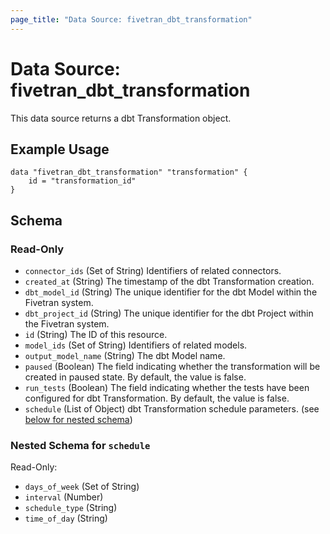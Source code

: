 ```yaml
---
page_title: "Data Source: fivetran_dbt_transformation"
---
```


# Data Source: fivetran_dbt_transformation

This data source returns a dbt Transformation object.

## Example Usage

```hcl
data "fivetran_dbt_transformation" "transformation" {
    id = "transformation_id"
}
```

<!-- schema generated by tfplugindocs -->
## Schema

### Read-Only

- `connector_ids` (Set of String) Identifiers of related connectors.
- `created_at` (String) The timestamp of the dbt Transformation creation.
- `dbt_model_id` (String) The unique identifier for the dbt Model within the Fivetran system.
- `dbt_project_id` (String) The unique identifier for the dbt Project within the Fivetran system.
- `id` (String) The ID of this resource.
- `model_ids` (Set of String) Identifiers of related models.
- `output_model_name` (String) The dbt Model name.
- `paused` (Boolean) The field indicating whether the transformation will be created in paused state. By default, the value is false.
- `run_tests` (Boolean) The field indicating whether the tests have been configured for dbt Transformation. By default, the value is false.
- `schedule` (List of Object) dbt Transformation schedule parameters. (see [below for nested schema](#nestedatt--schedule))

<a id="nestedatt--schedule"></a>
### Nested Schema for `schedule`

Read-Only:

- `days_of_week` (Set of String)
- `interval` (Number)
- `schedule_type` (String)
- `time_of_day` (String)